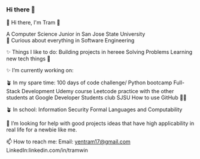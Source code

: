 ### Hi there 👋

🌱 Hi there, I'm Tram 👋   

A Computer Science Junior in San Jose State University   
👀 Curious about everything in Software Engineering

 ✨ Things I like to do: 
Building projects in hereee
Solving Problems 
Learning new tech things 🥸

 ✨ I’m currently working on:

 🪴 In my spare time: 
100 days of code challenge/ Python bootcamp
Full-Stack Development Udemy course 
Leetcode practice with the other students at Google Developer Students club SJSU
How to use GitHub 🤔🤖

🪴 In school:
Information Security
Formal Languages and Computability 

🤔 I’m looking for help with good projects ideas that have high applicability in real life for a newbie like me. 

📫 How to reach me: 
Email: yentram17@gmail.com
LinkedIn:linkedin.com/in/tramwin




<!--
**Tram-ng/Tram-ng** is a ✨ _special_ ✨ repository because its `README.md` (this file) appears on your GitHub profile.

Here are some ideas to get you started:

- 🔭 I’m currently working on ...
- 🌱 I’m currently learning ...
- 👯 I’m looking to collaborate on ...
- 🤔 I’m looking for help with ...
- 💬 Ask me about ...
- 📫 How to reach me: ...
- 😄 Pronouns: ...
- ⚡ Fun fact: ...
-->
